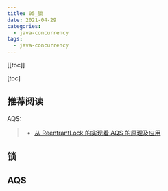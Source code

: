 ```yaml
---
title: 05_锁
date: 2021-04-29
categories:
  - java-concurrency
tags:
  - java-concurrency
---
```


[[toc]]

[toc]

## 推荐阅读

AQS:

> - [从 ReentrantLock 的实现看 AQS 的原理及应用](https://tech.meituan.com/2019/12/05/aqs-theory-and-apply.html)

## 锁

## AQS
